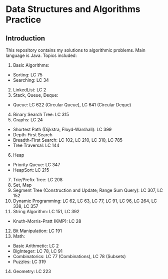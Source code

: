 # Data Structures and Algorithms Practice
## Introduction
This repository contains my solutions to algorithmic problems. Main language is Java. Topics included:
1. Basic Algorithms:
  * Sorting: LC 75
  * Searching: LC 34
2. LinkedList: LC 2
3. Stack, Queue, Deque:
  * Queue: LC 622 (Circular Queue), LC 641 (Circular Deque)
4. Binary Search Tree: LC 315
5. Graphs: LC 24
  * Shortest Path (Dijkstra, Floyd-Warshall): LC 399
  * Depth-First Search
  * Breadth-First Search: LC 102, LC 210, LC 310, LC 785
  * Tree Traversal: LC 144
6. Heap
  * Priority Queue: LC 347
  * HeapSort: LC 215
7. Trie/Prefix Tree: LC 208
8. Set, Map
9. Segment Tree (Construction and Update; Range Sum Query): LC 307, LC 152
10. Dynamic Programming: LC 62, LC 63, LC 77, LC 91, LC 96, LC 264, LC 338, LC 357
11. String Algorithm: LC 151, LC 392
  * Knuth-Morris-Pratt (KMP): LC 28
12. Bit Manipulation: LC 191
13. Math:
  * Basic Arithmetic: LC 2
  * BigInteger: LC 78, LC 91
  * Combinatorics: LC 77 (Combinations), LC 78 (Subsets)
  * Puzzles: LC 319
14. Geometry: LC 223
